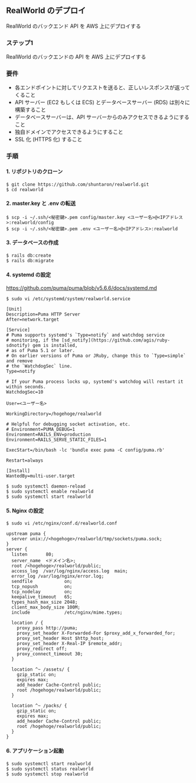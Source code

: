 ## RealWorld のデプロイ
RealWorld のバックエンド API を AWS 上にデプロイする

### ステップ1
RealWorld のバックエンドの API を AWS 上にデプロイする  

### 要件
- 各エンドポイントに対してリクエストを送ると、正しいレスポンスが返ってくること
- API サーバー (EC2 もしくは ECS) とデータベースサーバー (RDS) は別々に構築すること
- データベースサーバーは、API サーバーからのみアクセスできるようにすること
- 独自ドメインでアクセスできるようにすること
- SSL 化 (HTTPS 化) すること

### 手順

#### 1. リポジトリのクローン
```console
$ git clone https://github.com/shuntaron/realworld.git
$ cd realworld
```
#### 2. master.key と .env の転送
```console
$ scp -i ~/.ssh/<秘密鍵>.pem config/master.key <ユーザー名>@<IPアドレス>:realworld/config
$ scp -i ~/.ssh/<秘密鍵>.pem .env <ユーザー名>@<IPアドレス>:realworld
```

#### 3. データベースの作成
```console
$ rails db:create
$ rails db:migrate
```

#### 4. systemd の設定
https://github.com/puma/puma/blob/v5.6.6/docs/systemd.md
```console
$ sudo vi /etc/systemd/system/realworld.service
```

```service
[Unit]
Description=Puma HTTP Server
After=network.target

[Service]
# Puma supports systemd's `Type=notify` and watchdog service
# monitoring, if the [sd_notify](https://github.com/agis/ruby-sdnotify) gem is installed,
# as of Puma 5.1 or later.
# On earlier versions of Puma or JRuby, change this to `Type=simple` and remove
# the `WatchdogSec` line.
Type=notify

# If your Puma process locks up, systemd's watchdog will restart it within seconds.
WatchdogSec=10

User=<ユーザー名>

WorkingDirectory=/hogehoge/realworld

# Helpful for debugging socket activation, etc.
# Environment=PUMA_DEBUG=1
Environment=RAILS_ENV=production
Environment=RAILS_SERVE_STATIC_FILES=1

ExecStart=/bin/bash -lc 'bundle exec puma -C config/puma.rb'

Restart=always

[Install]
WantedBy=multi-user.target
```

```console
$ sudo systemctl daemon-reload
$ sudo systemctl enable realworld
$ sudo systemctl start realworld
```

#### 5. Nginx の設定
```console
$ sudo vi /etc/nginx/conf.d/realworld.conf
```

```nginx
upstream puma {
  server unix://<hogehoge>/realworld/tmp/sockets/puma.sock;
}
server {
  listen       80;
  server_name  <ドメイン名>;
  root /<hogehoge>/realworld/public;
  access_log  /var/log/nginx/access.log  main;
  error_log /var/log/nginx/error.log;
  sendfile            on;
  tcp_nopush          on;
  tcp_nodelay         on;
  keepalive_timeout   65;
  types_hash_max_size 2048;
  client_max_body_size 100M;
  include             /etc/nginx/mime.types;

  location / {
    proxy_pass http://puma;
    proxy_set_header X-Forwarded-For $proxy_add_x_forwarded_for;
    proxy_set_header Host $http_host;
    proxy_set_header X-Real-IP $remote_addr;
    proxy_redirect off;
    proxy_connect_timeout 30;
  }

  location ^~ /assets/ {
    gzip_static on;
    expires max;
    add_header Cache-Control public;
    root /hogehoge/realworld/public;
  }

  location ^~ /packs/ {
    gzip_static on;
    expires max;
    add_header Cache-Control public;
    root /hogehoge/realworld/public;
  }
}
```

#### 6. アプリケーション起動
```console
$ sudo systemctl start realworld
$ sudo systemctl status realworld
$ sudo systemctl stop realworld
```
